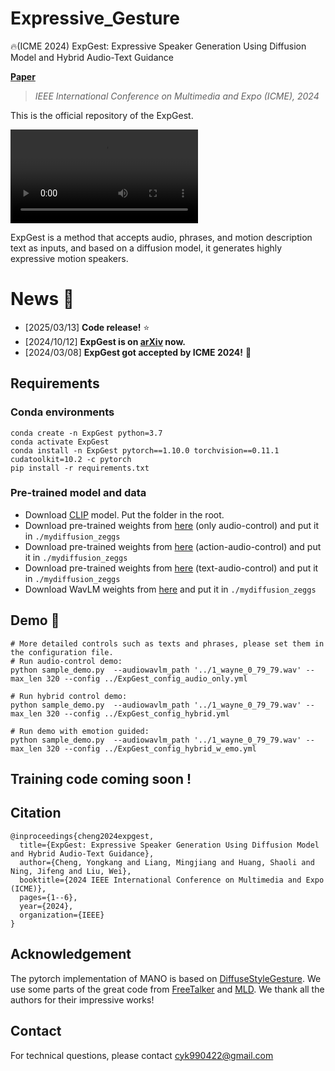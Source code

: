 # Expressive_Gesture 
🔥(ICME 2024) ExpGest: Expressive Speaker Generation Using Diffusion Model and Hybrid Audio-Text Guidance

**[Paper](https://arxiv.org/abs/2410.09396)**

> *IEEE International Conference on Multimedia and Expo (ICME), 2024*

This is the official repository of the ExpGest.

![](https://github.com/cyk990422/ExpGest/blob/main/assets/ExpGest_demo.mp4)


ExpGest is a method that accepts audio, phrases, and motion description text as inputs, and based on a diffusion model, it generates highly expressive motion speakers.



# News :triangular_flag_on_post:

- [2025/03/13] **Code release!** ⭐
- [2024/10/12] **ExpGest is on [arXiv](https://arxiv.org/abs/2410.09396) now.**
- [2024/03/08] **ExpGest got accepted by ICME 2024!** 🎉
## Requirements

### Conda environments
```
conda create -n ExpGest python=3.7
conda activate ExpGest 
conda install -n ExpGest pytorch==1.10.0 torchvision==0.11.1 cudatoolkit=10.2 -c pytorch
pip install -r requirements.txt
```

### Pre-trained model and data
- Download [CLIP](https://drive.google.com/drive/folders/1CN9J2T1tN-F2R5qfHjOfMkGXP00oka6E?usp=drive_link) model. Put the folder in the root.
- Download pre-trained weights from [here](https://drive.google.com/drive/folders/1GNGsOKTJf6GSrp9OENi0AmA2UkrwLx7u?usp=drive_link) (only audio-control) and put it in `./mydiffusion_zeggs`
- Download pre-trained weights from [here](https://drive.google.com/drive/folders/175TyMLMjzXz5vkCHOmvB9v7YxXcs40Te?usp=drive_link) (action-audio-control) and put it in `./mydiffusion_zeggs`
- Download pre-trained weights from [here](https://drive.google.com/drive/folders/1_l3LMxYZvyWGjn9D9qQVdbPkmClDfI5K?usp=drive_link) (text-audio-control) and put it in `./mydiffusion_zeggs`
- Download WavLM weights from [here](https://drive.google.com/drive/folders/1du41ziM0utAMjCtn-YPM8ZYOI6YplHrq?usp=drive_link) and put it in `./mydiffusion_zeggs` 

## Demo 🎉

```
# More detailed controls such as texts and phrases, please set them in the configuration file.
# Run audio-control demo:
python sample_demo.py  --audiowavlm_path '../1_wayne_0_79_79.wav' --max_len 320 --config ../ExpGest_config_audio_only.yml

# Run hybrid control demo:
python sample_demo.py  --audiowavlm_path '../1_wayne_0_79_79.wav' --max_len 320 --config ../ExpGest_config_hybrid.yml

# Run demo with emotion guided:
python sample_demo.py  --audiowavlm_path '../1_wayne_0_79_79.wav' --max_len 320 --config ../ExpGest_config_hybrid_w_emo.yml
```

## Training code coming soon !



## Citation
```
@inproceedings{cheng2024expgest,
  title={ExpGest: Expressive Speaker Generation Using Diffusion Model and Hybrid Audio-Text Guidance},
  author={Cheng, Yongkang and Liang, Mingjiang and Huang, Shaoli and Ning, Jifeng and Liu, Wei},
  booktitle={2024 IEEE International Conference on Multimedia and Expo (ICME)},
  pages={1--6},
  year={2024},
  organization={IEEE}
}
```

## Acknowledgement
The pytorch implementation of MANO is based on [DiffuseStyleGesture](https://github.com/YoungSeng/DiffuseStyleGesture). We use some parts of the great code from [FreeTalker](https://github.com/YoungSeng/FreeTalker) and [MLD](https://github.com/ChenFengYe/motion-latent-diffusion). We thank all the authors for their impressive works!

## Contact
For technical questions, please contact cyk990422@gmail.com

